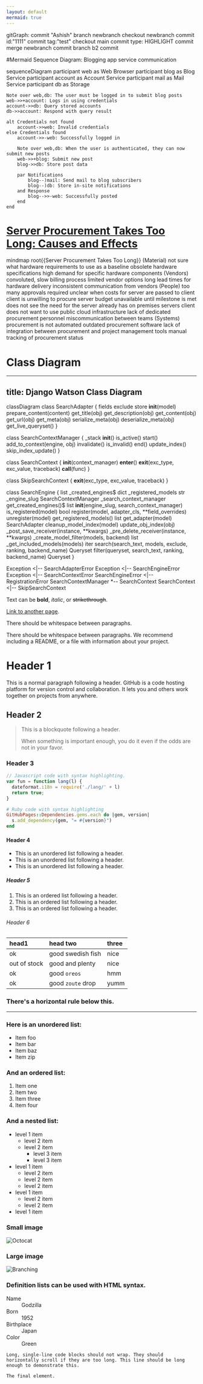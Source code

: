 ```yaml
---
layout: default
mermaid: true
---
```




gitGraph:
    commit "Ashish"
    branch newbranch
    checkout newbranch
    commit id:"1111"
    commit tag:"test"
    checkout main
    commit type: HIGHLIGHT
    commit
    merge newbranch
    commit
    branch b2
    commit
    
#Mermaid Sequence Diagram: Blogging app service communication

sequenceDiagram
    participant web as Web Browser
    participant blog as Blog Service
    participant account as Account Service
    participant mail as Mail Service
    participant db as Storage

    Note over web,db: The user must be logged in to submit blog posts
    web->>+account: Logs in using credentials
    account->>db: Query stored accounts
    db->>account: Respond with query result

    alt Credentials not found
        account->>web: Invalid credentials
    else Credentials found
        account->>-web: Successfully logged in

        Note over web,db: When the user is authenticated, they can now submit new posts
        web->>+blog: Submit new post
        blog->>db: Store post data

        par Notifications
            blog--)mail: Send mail to blog subscribers
            blog--)db: Store in-site notifications
        and Response
            blog-->>-web: Successfully posted
        end
    end



# [Server Procurement Takes Too Long: Causes and Effects](https://github.com/rudolfolah/mermaid-diagram-examples/blob/main/diagrams/cause-and-effect.md)
mindmap
root{{Server Procurement Takes Too Long}}
  (Material)
    not sure what hardware requirements to use as a baseline
    obsolete hardware specifications
    high demand for specific hardware components
  (Vendors)
    convoluted, slow billing process
    limited vendor options
    long lead times for hardware delivery
    inconsistent communication from vendors
  (People)
    too many approvals required
    unclear when costs for server are passed to client
    client is unwilling to procure server
      budget unavailable until milestone is met
      does not see the need for the server
      already has on premises servers
      client does not want to use public cloud infrastructure
    lack of dedicated procurement personnel
    miscommunication between teams
  (Systems)
    procurement is not automated
    outdated procurement software
    lack of integration between procurement and project management tools
    manual tracking of procurement status

# Class Diagram 
---
title: Django Watson Class Diagram
---
classDiagram
class SearchAdapter {
  fields
  exclude
  store
  __init__(model)
  prepare_content(content)
  get_title(obj)
  get_description(obj)
  get_content(obj)
  get_url(obj)
  get_meta(obj)
  serialize_meta(obj)
  deserialize_meta(obj)
  get_live_queryset()
}

class SearchContextManager {
  _stack
  __init__()
  is_active()
  start()
  add_to_context(engine, obj)
  invalidate()
  is_invalid()
  end()
  update_index()
  skip_index_update()
}

class SearchContext {
  __init__(context_manager)
  __enter__()
  __exit__(exc_type, exc_value, traceback)
  __call__(func)
}

class SkipSearchContext {
  __exit__(exc_type, exc_value, traceback)
}

class SearchEngine {
  list _created_engines$
  dict _registered_models
  str _engine_slug
  SearchContextManager _search_context_manager
  get_created_engines()$ list
  __init__(engine_slug, search_context_manager)
  is_registered(model) bool
  register(model, adapter_cls, **field_overrides)
  unregister(model)
  get_registered_models() list
  get_adapter(model) SearchAdapter
  cleanup_model_index(model)
  update_obj_index(obj)
  _post_save_receiver(instance, **kwargs)
  _pre_delete_receiver(instance, **kwargs)
  _create_model_filter(models, backend) list
  _get_included_models(models) iter
  search(search_text, models, exclude, ranking, backend_name) Queryset
  filter(queryset, search_text, ranking, backend_name) Queryset
}

Exception <|-- SearchAdapterError
Exception <|-- SearchEngineError
Exception <|-- SearchContextError
SearchEngineError <|-- RegistrationError
SearchContextManager *-- SearchContext
SearchContext <|-- SkipSearchContext


Text can be **bold**, _italic_, or ~~strikethrough~~.

[Link to another page](./another-page.html).

There should be whitespace between paragraphs.

There should be whitespace between paragraphs. We recommend including a README, or a file with information about your project.

# Header 1

This is a normal paragraph following a header. GitHub is a code hosting platform for version control and collaboration. It lets you and others work together on projects from anywhere.

## Header 2

> This is a blockquote following a header.
>
> When something is important enough, you do it even if the odds are not in your favor.

### Header 3

```js
// Javascript code with syntax highlighting.
var fun = function lang(l) {
  dateformat.i18n = require('./lang/' + l)
  return true;
}
```

```ruby
# Ruby code with syntax highlighting
GitHubPages::Dependencies.gems.each do |gem, version|
  s.add_dependency(gem, "= #{version}")
end
```

#### Header 4

*   This is an unordered list following a header.
*   This is an unordered list following a header.
*   This is an unordered list following a header.

##### Header 5

1.  This is an ordered list following a header.
2.  This is an ordered list following a header.
3.  This is an ordered list following a header.

###### Header 6

| head1        | head two          | three |
|:-------------|:------------------|:------|
| ok           | good swedish fish | nice  |
| out of stock | good and plenty   | nice  |
| ok           | good `oreos`      | hmm   |
| ok           | good `zoute` drop | yumm  |

### There's a horizontal rule below this.

* * *

### Here is an unordered list:

*   Item foo
*   Item bar
*   Item baz
*   Item zip

### And an ordered list:

1.  Item one
1.  Item two
1.  Item three
1.  Item four

### And a nested list:

- level 1 item
  - level 2 item
  - level 2 item
    - level 3 item
    - level 3 item
- level 1 item
  - level 2 item
  - level 2 item
  - level 2 item
- level 1 item
  - level 2 item
  - level 2 item
- level 1 item

### Small image

![Octocat](https://github.githubassets.com/images/icons/emoji/octocat.png)

### Large image

![Branching](https://guides.github.com/activities/hello-world/branching.png)


### Definition lists can be used with HTML syntax.

<dl>
<dt>Name</dt>
<dd>Godzilla</dd>
<dt>Born</dt>
<dd>1952</dd>
<dt>Birthplace</dt>
<dd>Japan</dd>
<dt>Color</dt>
<dd>Green</dd>
</dl>

```
Long, single-line code blocks should not wrap. They should horizontally scroll if they are too long. This line should be long enough to demonstrate this.
```

```
The final element.
```
